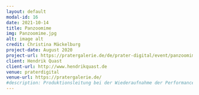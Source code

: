 ```yaml
---
layout: default
modal-id: 16
date: 2021-10-14
title: Panzoomime
img: Panzoomime.jpg
alt: image alt
credit: Christina Mäckelburg
project-date: August 2020
project-url: https://pratergalerie.de/de/prater-digital/event/panzoomime-digitale-krebskultur/
client: Hendrik Quast
client-url: http://www.hendrikquast.de
venue: praterdigital
venue-url: https://pratergalerie.de/
#description: Produktionsleitung bei der Wiederaufnahme der Performance "Fortune Teller" des Berliner Performanceduos <a href="http://www.quastknoblich.de">Quast & Knoblich</a> in den Sophiensälen / Berlin - Erstellung des Finanzplans, Betreuung des Budgets, Erstellen von Zeitplänen, Kommunikation mit Spielort und Beteiligten, Organisation und Betreuung der Proben und Aufführungen, sowie Abrechnung des Projekts.
---
```

